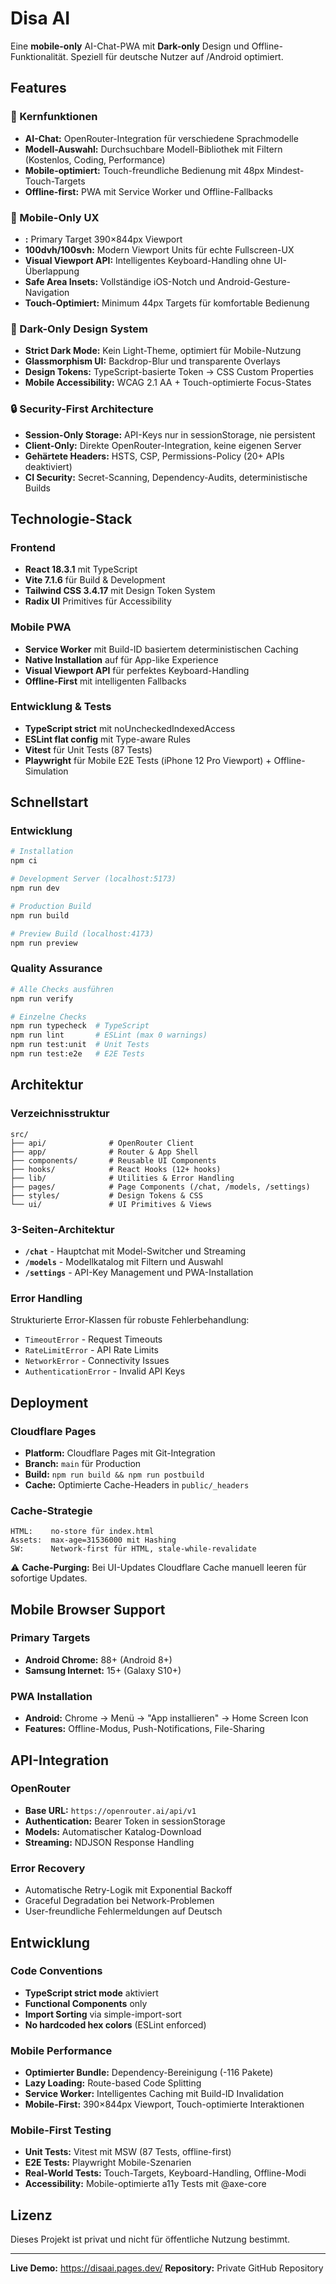 # Disa AI

Eine **mobile-only** AI-Chat-PWA mit **Dark-only** Design und Offline-Funktionalität. Speziell für deutsche Nutzer auf /Android optimiert.

## Features

### 🎯 Kernfunktionen

- **AI-Chat:** OpenRouter-Integration für verschiedene Sprachmodelle
- **Modell-Auswahl:** Durchsuchbare Modell-Bibliothek mit Filtern (Kostenlos, Coding, Performance)
- **Mobile-optimiert:** Touch-freundliche Bedienung mit 48px Mindest-Touch-Targets
- **Offline-first:** PWA mit Service Worker und Offline-Fallbacks

### 📱 Mobile-Only UX

- **:** Primary Target 390×844px Viewport
- **100dvh/100svh:** Modern Viewport Units für echte Fullscreen-UX
- **Visual Viewport API:** Intelligentes Keyboard-Handling ohne UI-Überlappung
- **Safe Area Insets:** Vollständige iOS-Notch und Android-Gesture-Navigation
- **Touch-Optimiert:** Minimum 44px Targets für komfortable Bedienung

### 🎨 Dark-Only Design System

- **Strict Dark Mode:** Kein Light-Theme, optimiert für Mobile-Nutzung
- **Glassmorphism UI:** Backdrop-Blur und transparente Overlays
- **Design Tokens:** TypeScript-basierte Token → CSS Custom Properties
- **Mobile Accessibility:** WCAG 2.1 AA + Touch-optimierte Focus-States

### 🔒 Security-First Architecture

- **Session-Only Storage:** API-Keys nur in sessionStorage, nie persistent
- **Client-Only:** Direkte OpenRouter-Integration, keine eigenen Server
- **Gehärtete Headers:** HSTS, CSP, Permissions-Policy (20+ APIs deaktiviert)
- **CI Security:** Secret-Scanning, Dependency-Audits, deterministische Builds

## Technologie-Stack

### Frontend

- **React 18.3.1** mit TypeScript
- **Vite 7.1.6** für Build & Development
- **Tailwind CSS 3.4.17** mit Design Token System
- **Radix UI** Primitives für Accessibility

### Mobile PWA

- **Service Worker** mit Build-ID basiertem deterministischen Caching
- **Native Installation** auf  für App-like Experience
- **Visual Viewport API** für perfektes Keyboard-Handling
- **Offline-First** mit intelligenten Fallbacks

### Entwicklung & Tests

- **TypeScript strict** mit noUncheckedIndexedAccess
- **ESLint flat config** mit Type-aware Rules
- **Vitest** für Unit Tests (87 Tests)
- **Playwright** für Mobile E2E Tests (iPhone 12 Pro Viewport) + Offline-Simulation

## Schnellstart

### Entwicklung

```bash
# Installation
npm ci

# Development Server (localhost:5173)
npm run dev

# Production Build
npm run build

# Preview Build (localhost:4173)
npm run preview
```

### Quality Assurance

```bash
# Alle Checks ausführen
npm run verify

# Einzelne Checks
npm run typecheck  # TypeScript
npm run lint       # ESLint (max 0 warnings)
npm run test:unit  # Unit Tests
npm run test:e2e   # E2E Tests
```

## Architektur

### Verzeichnisstruktur

```
src/
├── api/              # OpenRouter Client
├── app/              # Router & App Shell
├── components/       # Reusable UI Components
├── hooks/            # React Hooks (12+ hooks)
├── lib/              # Utilities & Error Handling
├── pages/            # Page Components (/chat, /models, /settings)
├── styles/           # Design Tokens & CSS
└── ui/               # UI Primitives & Views
```

### 3-Seiten-Architektur

- **`/chat`** - Hauptchat mit Model-Switcher und Streaming
- **`/models`** - Modellkatalog mit Filtern und Auswahl
- **`/settings`** - API-Key Management und PWA-Installation

### Error Handling

Strukturierte Error-Klassen für robuste Fehlerbehandlung:

- `TimeoutError` - Request Timeouts
- `RateLimitError` - API Rate Limits
- `NetworkError` - Connectivity Issues
- `AuthenticationError` - Invalid API Keys

## Deployment

### Cloudflare Pages

- **Platform:** Cloudflare Pages mit Git-Integration
- **Branch:** `main` für Production
- **Build:** `npm run build && npm run postbuild`
- **Cache:** Optimierte Cache-Headers in `public/_headers`

### Cache-Strategie

```
HTML:    no-store für index.html
Assets:  max-age=31536000 mit Hashing
SW:      Network-first für HTML, stale-while-revalidate
```

⚠️ **Cache-Purging:** Bei UI-Updates Cloudflare Cache manuell leeren für sofortige Updates.

## Mobile Browser Support

### Primary Targets

- **Android Chrome:** 88+ (Android 8+)
- **Samsung Internet:** 15+ (Galaxy S10+)

### PWA Installation


- **Android:** Chrome → Menü → "App installieren" → Home Screen Icon
- **Features:** Offline-Modus, Push-Notifications, File-Sharing

## API-Integration

### OpenRouter

- **Base URL:** `https://openrouter.ai/api/v1`
- **Authentication:** Bearer Token in sessionStorage
- **Models:** Automatischer Katalog-Download
- **Streaming:** NDJSON Response Handling

### Error Recovery

- Automatische Retry-Logik mit Exponential Backoff
- Graceful Degradation bei Network-Problemen
- User-freundliche Fehlermeldungen auf Deutsch

## Entwicklung

### Code Conventions

- **TypeScript strict mode** aktiviert
- **Functional Components** only
- **Import Sorting** via simple-import-sort
- **No hardcoded hex colors** (ESLint enforced)

### Mobile Performance

- **Optimierter Bundle:** Dependency-Bereinigung (-116 Pakete)
- **Lazy Loading:** Route-based Code Splitting
- **Service Worker:** Intelligentes Caching mit Build-ID Invalidation
- **Mobile-First:** 390×844px Viewport, Touch-optimierte Interaktionen

### Mobile-First Testing

- **Unit Tests:** Vitest mit MSW (87 Tests, offline-first)
- **E2E Tests:** Playwright Mobile-Szenarien
- **Real-World Tests:** Touch-Targets, Keyboard-Handling, Offline-Modi
- **Accessibility:** Mobile-optimierte a11y Tests mit @axe-core

## Lizenz

Dieses Projekt ist privat und nicht für öffentliche Nutzung bestimmt.

---

**Live Demo:** https://disaai.pages.dev/
**Repository:** Private GitHub Repository
